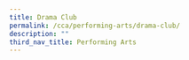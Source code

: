 ```yaml
---
title: Drama Club
permalink: /cca/performing-arts/drama-club/
description: ""
third_nav_title: Performing Arts
---
```

